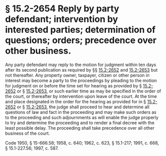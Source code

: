 # § 15.2-2654 Reply by party defendant; intervention by interested parties; determination of questions; orders; precedence over other business.

<p>Any party defendant may reply to the motion for judgment within ten days after its second publication as required by §§ <a href='http://law.lis.virginia.gov/vacode/15.2-2652/'>15.2-2652</a> and <a href='http://law.lis.virginia.gov/vacode/15.2-2653/'>15.2-2653</a> but not thereafter. Any property owner, taxpayer, citizen or other person in interest may become a party to the proceedings by pleading to the motion for judgment on or before the time set for hearing as provided by § <a href='http://law.lis.virginia.gov/vacode/15.2-2652/'>15.2-2652</a> or § <a href='http://law.lis.virginia.gov/vacode/15.2-2653/'>15.2-2653</a>, or such earlier time as may be specified in the order of the court, or thereafter by intervention upon leave of the court. At the time and place designated in the order for the hearing as provided for in § <a href='http://law.lis.virginia.gov/vacode/15.2-2652/'>15.2-2652</a> or § <a href='http://law.lis.virginia.gov/vacode/15.2-2653/'>15.2-2653</a>, the judge shall proceed to hear and determine all questions of law and fact in the proceeding and may make such orders as to the proceeding and such adjournments as will enable the judge properly to try and determine the proceeding and to render a final decree with the least possible delay. The proceeding shall take precedence over all other business of the court.</p><p>Code 1950, § 15-666.58; 1958, c. 640; 1962, c. 623, § 15.1-217; 1991, c. 668, § 15.1-227.56; 1997, c. 587.</p>